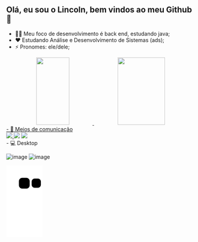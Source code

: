 ## Olá, eu sou o Lincoln, bem vindos ao meu Github  👋


- 🐱‍💻 Meu foco de desenvolvimento é back end, estudando java; 
- ❤️ Estudando Análise e Desenvolvimento de Sistemas (ads);
- ⚡ Pronomes: ele/dele;

<div align="center">
  <a href="https://github.com/LincolnBarsotti">
  <img width="42%" height="180em" src="https://github-readme-stats.vercel.app/api?username=LincolnBarsotti&show_icons=true&theme=dark&include_all_commits=true&count_private=true"/>
  <img width="50%" height="180em" src="https://github-readme-stats.vercel.app/api/top-langs/?username=LincolnBarsotti&layout=compact&langs_count=7&theme=dark"/>
</div>
- 📲 Meios de comunicação 
  
<div> 
<a href="https://www.linkedin.com/in/lincoln-barsotti-64485a22b/" target="_blank"><img src="https://img.shields.io/badge/-LinkedIn-%230077B5?style=for-the-badge&logo=linkedin&logoColor=white" target="_blank">
<a href = "mailto:lincolnbarsotti.dev@gmail.com"><img src="https://img.shields.io/badge/-Gmail-%23333?style=for-the-badge&logo=gmail&logoColor=white" target="_blank"></a>
<a href = "https://www.instagram.com/lincoln_barsotti/"><img src="https://img.shields.io/badge/Instagram-E4405F?style=for-the-badge&logo=instagram&logoColor=white"></a>



</div>
- 💻 Desktop
  
<div>
  
![image](https://img.shields.io/badge/lenovo%20laptop-E2231A?style=for-the-badge&logo=lenovo&logoColor=white)
![image](https://img.shields.io/badge/Ubuntu-E95420?style=for-the-badge&logo=ubuntu&logoColor=white)
  
</div>
  
![snake gif](https://github.com/LincolnBarsotti/LincolnBarsotti/blob/output/github-contribution-grid-snake.svg)
  
